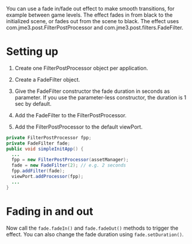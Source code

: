 You can use a fade in/fade out effect to make smooth transitions, for
example between game levels. The effect fades in from black to the
initialized scene, or fades out from the scene to black. The effect uses
com.jme3.post.FilterPostProcessor and com.jme3.post.filters.FadeFilter.

Setting up
==========

1.  Create one FilterPostProcessor object per application.

2.  Create a FadeFilter object.

3.  Give the FadeFilter constructor the fade duration in seconds as
    parameter. If you use the parameter-less constructor, the duration
    is 1 sec by default.

4.  Add the FadeFilter to the FilterPostProcessor.

5.  Add the FilterPostProcessor to the default viewPort.

```java
private FilterPostProcessor fpp;
private FadeFilter fade;
public void simpleInitApp() {
  ...
  fpp = new FilterPostProcessor(assetManager);
  fade = new FadeFilter(2); // e.g. 2 seconds
  fpp.addFilter(fade);
  viewPort.addProcessor(fpp);
  ...
}
```

Fading in and out
=================

Now call the `fade.fadeIn()` and `fade.fadeOut()` methods to trigger the
effect. You can also change the fade duration using
`fade.setDuration()`.
